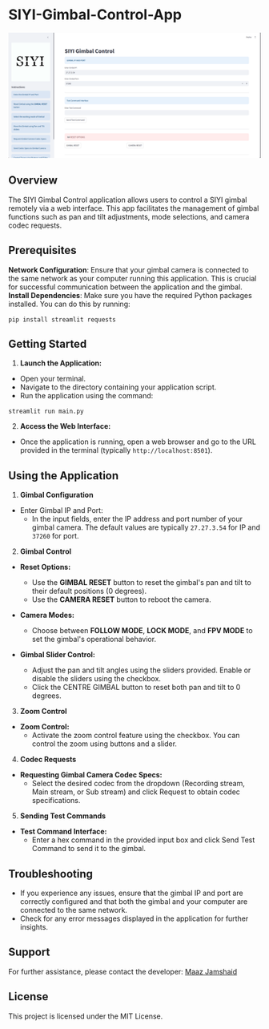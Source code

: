 # SIYI-Gimbal-Control-App

![APP](app.png)

## Overview
The SIYI Gimbal Control application allows users to control a SIYI gimbal remotely via a web interface. This app facilitates the management of gimbal functions such as pan and tilt adjustments, mode selections, and camera codec requests.

## Prerequisites
**Network Configuration**: Ensure that your gimbal camera is connected to the same network as your computer running this application. This is crucial for successful communication between the application and the gimbal.
**Install Dependencies**: Make sure you have the required Python packages installed. You can do this by running:
```
pip install streamlit requests
```

## Getting Started
1. **Launch the Application:**
- Open your terminal.
- Navigate to the directory containing your application script.
- Run the application using the command:

```
streamlit run main.py
```
2. **Access the Web Interface:**
- Once the application is running, open a web browser and go to the URL provided in the terminal (typically `http://localhost:8501`).

## Using the Application
1. **Gimbal Configuration**
- Enter Gimbal IP and Port:
  - In the input fields, enter the IP address and port number of your gimbal camera. The default values are typically `27.27.3.54` for IP and `37260` for port.

2. **Gimbal Control**
- **Reset Options:**
  - Use the **GIMBAL RESET** button to reset the gimbal's pan and tilt to their default positions (0 degrees).
  - Use the **CAMERA RESET** button to reboot the camera.

- **Camera Modes:**
  - Choose between **FOLLOW MODE**, **LOCK MODE**, and **FPV MODE** to set the gimbal's operational behavior.

- **Gimbal Slider Control:**
  - Adjust the pan and tilt angles using the sliders provided. Enable or disable the sliders using the checkbox.
  - Click the CENTRE GIMBAL button to reset both pan and tilt to 0 degrees.
 
3. **Zoom Control**
- **Zoom Control:**
  - Activate the zoom control feature using the checkbox. You can control the zoom using buttons and a slider.

4. **Codec Requests**
- **Requesting Gimbal Camera Codec Specs:**
  - Select the desired codec from the dropdown (Recording stream, Main stream, or Sub stream) and click Request to obtain codec specifications.

5. **Sending Test Commands**
- **Test Command Interface:**
  - Enter a hex command in the provided input box and click Send Test Command to send it to the gimbal.

## Troubleshooting
- If you experience any issues, ensure that the gimbal IP and port are correctly configured and that both the gimbal and your computer are connected to the same network.
- Check for any error messages displayed in the application for further insights.

## Support
For further assistance, please contact the developer:
[Maaz Jamshaid](https://www.linkedin.com/in/maazjamshaid/?lipi=urn%3Ali%3Apage%3Ad_flagship3_feed%3B1h1SO1tYRpmlRJlv%2Bgi4eg%3D%3D)

## License
This project is licensed under the MIT License.
